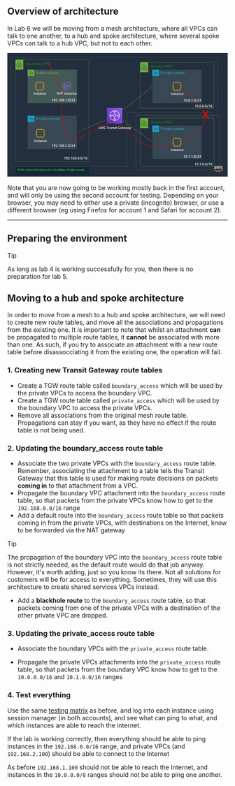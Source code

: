 ## Overview of architecture

In Lab 6 we will be moving from a mesh architecture, where all VPCs can talk to one another, to a hub and spoke architecture, where several spoke VPCs can talk to a hub VPC, but not to each other.

![Lab6 Architecture](img/lab6.png)

Note that you are now going to be working mostly back in the first account, and will only be using the second account for testing. Depending on your browser, you may need to either use a private (incognito) browser, or use a different browser (eg using Firefox for account 1 and Safari for account 2).

---

## Preparing the environment

> [!TIP]
> As long as lab 4 is working successfully for you, then there is no preparation for lab 5.

## Moving to a hub and spoke architecture

In order to move from a mesh to a hub and spoke architecture, we will need to create new route tables, and move all the associations and propagations from the existing one. It is important to note that whilst an attachment **can** be propagated to multiple route tables, it **cannot** be associated with more than one. As such, if you try to associate an attachment with a new route table before disassocciating it from the existing one, the operation will fail.

### 1. Creating new Transit Gateway route tables

* Create a TGW route table called `boundary_access` which will be used by the private VPCs to access the boundary VPC.
* Create a TGW route table called `private_access` which will be used by the boundary VPC to access the private VPCs.
* Remove all associations from the original mesh route table. Propagations can stay if you want, as they have no effect if the route table is not being used.

### 2. Updating the boundary_access route table

* Associate the two private VPCs with the `boundary_access` route table. Remember, associating the attachment to a table tells the Transit Gateway that this table is used for making route decisions on packets **coming in** to that attachment from a VPC.
* Propagate the boundary VPC attachment into the `boundary_access` route table, so that packets from the private VPCs know how to get to the `192.168.0.0/16` range
* Add a default route into the `boundary_access` route table so that packets coming in from the private VPCs, with destinations on the Internet, know to be forwarded via the NAT gateway

> [!TIP]
> The propagation of the boundary VPC into the `boundary_access` route table is not strictly needed, as the default route would do that job anyway. However, it's worth adding, just so you know its there. Not all solutions for customers will be for access to everything. Sometimes, they will use this architecture to create shared services VPCs instead.

* Add a **blackhole route** to the `boundary_access` route table, so that packets coming from one of the private VPCs with a destination of the other private VPC are dropped.

### 3. Updating the private_access route table

* Associate the boundary VPCs with the `private_access` route table. 

* Propagate the private VPCs attachments into the `private_access` route table, so that packets from the boundary VPC know how to get to the `10.0.0.0/16` and `10.1.0.0/16` ranges

### 4. Test everything

Use the same [testing matrix](https://www.networking-workshop.com/#/testingmatrix) as before, and log into each instance using session manager (in both accounts), and see what can ping to what, and which instances are able to reach the internet.

If the lab is working correctly, then everything should be able to ping instances in the `192.168.0.0/16` range, and private VPCs (and `192.168.2.100`) should be able to connect to the Internet

As before `192.168.1.100` should not be able to reach the Internet, and instances in the `10.0.0.0/8` ranges should not be able to ping one another.

